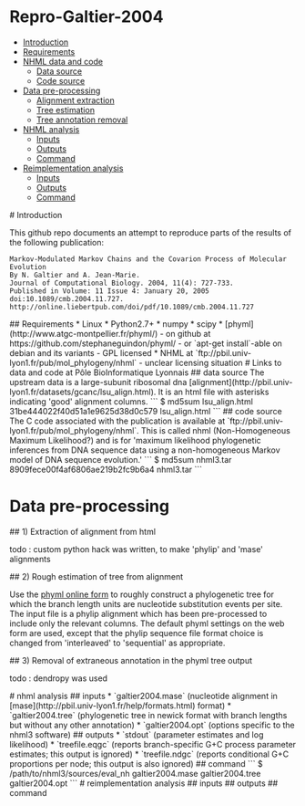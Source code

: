 
<!-- this table of contents is written by hand... -->
# Repro-Galtier-2004
 * [Introduction](#introduction)
 * [Requirements](#requirements)
 * [NHML data and code](#data-and-code)
   - [Data source](#data-source)
   - [Code source](#code-source)
 * [Data pre-processing](#data-pre-processing)
   - [Alignment extraction](#alignment-extraction)
   - [Tree estimation](#tree-estimation)
   - [Tree annotation removal](#tree-annotation-removal)
 * [NHML analysis](#nhml-analysis)
   - [Inputs](#nhml-inputs)
   - [Outputs](#nhml-outputs)
   - [Command](#nhml-command)
 * [Reimplementation analysis](#reimplementation-analysis)
   - [Inputs](#reimplementation-inputs)
   - [Outputs](#reimplementation-outputs)
   - [Command](#reimplementation-command)


<a name="introduction"/>
# Introduction

This github repo documents an attempt to reproduce parts of
the results of the following publication:

```
Markov-Modulated Markov Chains and the Covarion Process of Molecular Evolution
By N. Galtier and A. Jean-Marie.
Journal of Computational Biology. 2004, 11(4): 727-733.
Published in Volume: 11 Issue 4: January 20, 2005
doi:10.1089/cmb.2004.11.727.
http://online.liebertpub.com/doi/pdf/10.1089/cmb.2004.11.727
```

<a name="requirements"/>
## Requirements
 * Linux
 * Python2.7+
 * numpy
 * scipy
 * [phyml](http://www.atgc-montpellier.fr/phyml/)
   - on github at https://github.com/stephaneguindon/phyml/
   - or `apt-get install`-able on debian and its variants
   - GPL licensed
 * NHML at `ftp://pbil.univ-lyon1.fr/pub/mol_phylogeny/nhml`
   - unclear licensing situation

<a name="data-and-code"/>
# Links to data and code at P&ocirc;le BioInformatique Lyonnais

<a name="data-source"/>
## data source
The upstream data is a large-subunit ribosomal dna
[alignment](http://pbil.univ-lyon1.fr/datasets/gcanc/lsu_align.html).
It is an html file with asterisks indicating 'good' alignment columns.
```
$ md5sum lsu_align.html 
31be444022f40d51a1e9625d38d0c579  lsu_align.html
```

<a name="code-source"/>
## code source
The C code associated with the publication is available at
`ftp://pbil.univ-lyon1.fr/pub/mol_phylogeny/nhml`.
This is called nhml (Non-Homogeneous Maximum Likelihood?)
and is for 'maximum likelihood phylogenetic inferences from DNA
sequence data using a non-homogeneous Markov model of DNA sequence evolution.'
```
$ md5sum nhml3.tar 
8909fece00f4af6806ae219b2fc9b6a4  nhml3.tar
```


# Data pre-processing

<a name="alignment-extraction"/>
## 1) Extraction of alignment from html

todo : custom python hack was written, to make 'phylip' and 'mase' alignments

<a name="tree-estimation"/>
## 2) Rough estimation of tree from alignment

Use the [phyml online form](http://www.atgc-montpellier.fr/phyml/)
to roughly construct a phylogenetic tree for which the branch length
units are nucleotide substitution events per site.
The input file is a phylip alignment which has been pre-processed
to include only the relevant columns.
The default phyml settings on the web form are used,
except that the phylip sequence file format choice is changed from
'interleaved' to 'sequential' as appropriate.

<a name="tree-annotation-removal"/>
## 3) Removal of extraneous annotation in the phyml tree output

todo : dendropy was used


<a name="nhml-analysis"/>
# nhml analysis

<a name="nhml-inputs"/>
## inputs
 * `galtier2004.mase` (nucleotide alignment in
   [mase](http://pbil.univ-lyon1.fr/help/formats.html) format)
 * `galtier2004.tree` (phylogenetic tree in newick format
   with branch lengths but without any other annotation)
 * `galtier2004.opt` (options specific to the nhml3 software)

<a name="nhml-outputs"/>
## outputs
 * `stdout` (parameter estimates and log likelihood)
 * `treefile.eqgc` (reports branch-specific G+C process parameter estimates;
   this output is ignored)
 * `treefile.ndgc` (reports conditional G+C proportions per node;
   this output is also ignored)

<a name="nhml-command"/>
## command
```
$ /path/to/nhml3/sources/eval_nh galtier2004.mase galtier2004.tree galtier2004.opt
```


<a name="reimplementation-analysis"/>
# reimplementation analysis

<a name="reimplementation-inputs"/>
## inputs

<a name="reimplementation-outputs"/>
## outputs

<a name="reimplementation-command"/>
## command

